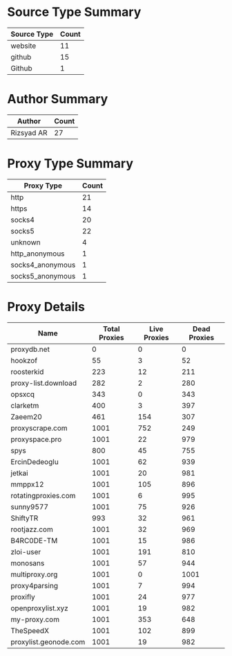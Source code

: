 # Source Type Summary

| Source Type | Count |
|-------------|-------|
| website | 11 |
| github | 15 |
| Github | 1 |


# Author Summary

| Author | Count |
|--------|-------|
| Rizsyad AR | 27 |


# Proxy Type Summary

| Proxy Type | Count |
|------------|-------|
| http | 21 |
| https | 14 |
| socks4 | 20 |
| socks5 | 22 |
| unknown | 4 |
| http_anonymous | 1 |
| socks4_anonymous | 1 |
| socks5_anonymous | 1 |


# Proxy Details

| Name | Total Proxies | Live Proxies | Dead Proxies |
|------|---------------|--------------|---------------|
| proxydb.net | 0 | 0 | 0 |
| hookzof | 55 | 3 | 52 |
| roosterkid | 223 | 12 | 211 |
| proxy-list.download | 282 | 2 | 280 |
| opsxcq | 343 | 0 | 343 |
| clarketm | 400 | 3 | 397 |
| Zaeem20 | 461 | 154 | 307 |
| proxyscrape.com | 1001 | 752 | 249 |
| proxyspace.pro | 1001 | 22 | 979 |
| spys | 800 | 45 | 755 |
| ErcinDedeoglu | 1001 | 62 | 939 |
| jetkai | 1001 | 20 | 981 |
| mmppx12 | 1001 | 105 | 896 |
| rotatingproxies.com | 1001 | 6 | 995 |
| sunny9577 | 1001 | 75 | 926 |
| ShiftyTR | 993 | 32 | 961 |
| rootjazz.com | 1001 | 32 | 969 |
| B4RC0DE-TM | 1001 | 15 | 986 |
| zloi-user | 1001 | 191 | 810 |
| monosans | 1001 | 57 | 944 |
| multiproxy.org | 1001 | 0 | 1001 |
| proxy4parsing | 1001 | 7 | 994 |
| proxifly | 1001 | 24 | 977 |
| openproxylist.xyz | 1001 | 19 | 982 |
| my-proxy.com | 1001 | 353 | 648 |
| TheSpeedX | 1001 | 102 | 899 |
| proxylist.geonode.com | 1001 | 19 | 982 |
